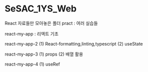 # SeSAC_1YS_Web

React 자료들만 모아놓은 폴더
pract : 여러 실습들

react-my-app : 리액트 기초

react-my-app-2
(1) React-formatting,linting,typescript
(2) useState

react-my-app-3
(1) props
(2) 배열 활용

react-my-app-4
(1) useRef
